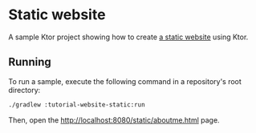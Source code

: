 # Static website

A sample Ktor project showing how to create [a static website](https://ktor.io/docs/creating-static-website.html) using Ktor.

## Running

To run a sample, execute the following command in a repository's root directory:
```bash
./gradlew :tutorial-website-static:run
```

Then, open the [http://localhost:8080/static/aboutme.html](http://localhost:8080/static/aboutme.html) page.
